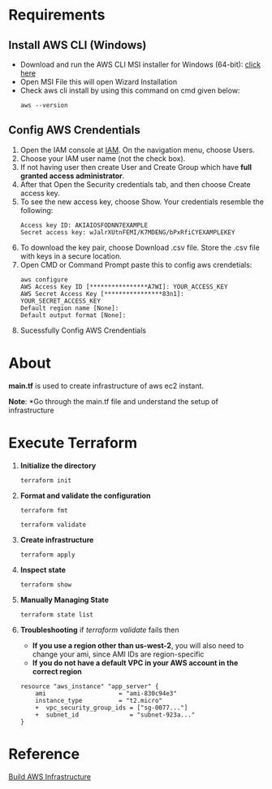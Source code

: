 # Requirements
## Install AWS CLI (Windows)
* Download and run the AWS CLI MSI installer for Windows (64-bit): [click here](https://awscli.amazonaws.com/AWSCLIV2.msi) 
* Open MSI File this will open Wizard Installation
* Check aws cli install by using this command on cmd given below:
    ```
    aws --version
    ```
## Config AWS Crendentials
1. Open the IAM console at [IAM](https://console.aws.amazon.com/iam/). On the navigation menu, choose Users.
2. Choose your IAM user name (not the check box).
3. If not having user then create User and Create Group which have **full granted access administrator**.
3. After that Open the Security credentials tab, and then choose Create access key.
4. To see the new access key, choose Show. Your credentials resemble the following:
    ```
    Access key ID: AKIAIOSFODNN7EXAMPLE
    Secret access key: wJalrXUtnFEMI/K7MDENG/bPxRfiCYEXAMPLEKEY
    ```
5. To download the key pair, choose Download .csv file. Store the .csv file with keys in a secure location.
6. Open CMD or Command Prompt paste this to config aws crendetials:
    ```
    aws configure
    AWS Access Key ID [****************A7WI]: YOUR_ACCESS_KEY
    AWS Secret Access Key [****************83n1]: YOUR_SECRET_ACCESS_KEY
    Default region name [None]: 
    Default output format [None]:
    ```
7. Sucessfully Config AWS Crendentials

# About 

**main.tf** is used to create infrastructure of aws ec2 instant. 

**Note**: *Go through the main.tf file and understand the setup of infrastructure

# Execute Terraform

1. **Initialize the directory**
    ```
    terraform init
    ```
2. **Format and validate the configuration**
    ```
    terraform fmt
    ```
    ```
    terraform validate
    ```
3. **Create infrastructure**
    ```
    terraform apply
    ```
4. **Inspect state**
    ```
    terraform show
    ```

5. **Manually Managing State**
    ```
    terraform state list
    ```

6. **Troubleshooting**
if *terraform validate* fails then 
    * **If you use a region other than us-west-2**, you will also need to change your ami, since AMI IDs are region-specific 
    * **If you do not have a default VPC in your AWS account in the correct region**
    ```
    resource "aws_instance" "app_server" {
        ami                    = "ami-830c94e3"
        instance_type          = "t2.micro"
        +  vpc_security_group_ids = ["sg-0077..."]
        +  subnet_id              = "subnet-923a..."
    }

# Reference
[Build AWS Infrastructure](https://developer.hashicorp.com/terraform/tutorials/aws-get-started/aws-build)